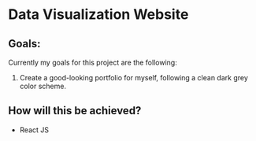 # Data Visualization Website

## Goals:
Currently my goals for this project are the following:

1) Create a good-looking portfolio for myself, following a clean dark grey color scheme.

## How will this be achieved?

- React JS
